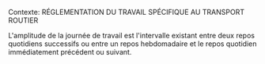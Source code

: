 Contexte: RÉGLEMENTATION DU TRAVAIL SPÉCIFIQUE AU TRANSPORT ROUTIER

L'amplitude de la journée de travail est l'intervalle existant entre deux repos quotidiens successifs ou entre un repos hebdomadaire et le repos quotidien immédiatement précédent ou suivant.